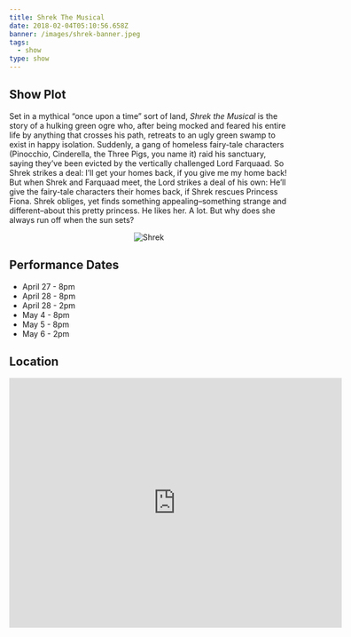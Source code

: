 ```yaml
---
title: Shrek The Musical
date: 2018-02-04T05:10:56.658Z
banner: /images/shrek-banner.jpeg
tags:
  - show
type: show
---
```

## Show Plot

Set in a mythical “once upon a time” sort of land, _Shrek the Musical_ is the story of a hulking green ogre who, after being mocked and feared his entire life by anything that crosses his path, retreats to an ugly green swamp to exist in happy isolation. Suddenly, a gang of homeless fairy-tale characters (Pinocchio, Cinderella, the Three Pigs, you name it) raid his sanctuary, saying they’ve been evicted by the vertically challenged Lord Farquaad. So Shrek strikes a deal: I’ll get your homes back, if you give me my home back! But when Shrek and Farquaad meet, the Lord strikes a deal of his own: He’ll give the fairy-tale characters their homes back, if Shrek rescues Princess Fiona. Shrek obliges, yet finds something appealing–something strange and different–about this pretty princess. He likes her. A lot. But why does she always run off when the sun sets?

<center>

![Shrek](/images/goodshrekimage.png)

</center>  

## Performance Dates

* April 27 - 8pm
* April 28 - 8pm
* April 28 - 2pm
* May 4 - 8pm
* May 5 - 8pm
* May 6 - 2pm

## Location

<div><iframe src="https://www.google.com/maps/embed?pb=!1m14!1m8!1m3!1d11781.941631197858!2d-83.2575478!3d42.4174017!3m2!1i1024!2i768!4f13.1!3m3!1m2!1s0x0%3A0xa163fddbdc4a3abc!2sRedford+Theatre!5e0!3m2!1sen!2sus!4v1517712837866" width="600" height="450" frameborder="0" style="border:0" allowfullscreen></iframe><div>
